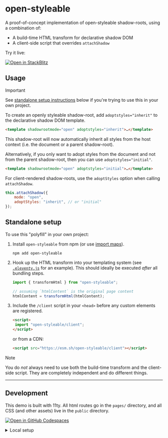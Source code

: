 # open-styleable

A proof-of-concept implementation of open-styleable shadow-roots, using a combination of:

- A build-time HTML transform for declarative shadow DOM
- A client-side script that overrides `attachShadow`

Try it live:

[![Open in StackBlitz](https://developer.stackblitz.com/img/open_in_stackblitz.svg)](https://stackblitz.com/github.com/mayank99/open-styleable?file=pages/index.html)

## Usage

> [!IMPORTANT]
> See [standalone setup instructions](#standalone-setup) below if you're trying to use this in your own project.

To create an openly styleable shadow-root, add `adoptstyles="inherit"` to the declarative shadow DOM template.

```html
<template shadowrootmode="open" adoptstyles="inherit">…</template>
```

This shadow-root will now automatically inherit all styles from the host context (i.e. the document or a parent shadow-root).

Alternatively, if you only want to adopt styles from the document and not from the parent shadow-root, then you can use `adoptstyles="initial"`.

```html
<template shadowrootmode="open" adoptstyles="initial">…</template>
```

For client-rendered shadow-roots, use the `adoptStyles` option when calling `attachShadow`.

```js
this.attachShadow({
	mode: "open",
	adoptStyles: "inherit", // or "initial"
});
```

## Standalone setup

To use this "polyfill" in your own project:

1. Install `open-styleable` from npm (or use [import maps](https://developer.mozilla.org/en-US/docs/Web/HTML/Element/script/type/importmap)).
   ```
   npm add open-styleable
   ```
2. Hook up the HTML transform into your templating system (see [`.eleventy.js`](https://github.com/mayank99/open-styleable/blob/1587fe679b8e6682cdc15ac5e6a5dddaba963410/.eleventy.js#L12-L16) for an example). This should ideally be executed _after_ all bundling steps.
   ```js
   import { transformHtml } from "open-styleable";
   ```
   ```js
   // assuming `htmlContent` is the original page content
   htmlContent = transformHtml(htmlContent);
   ```
3. Include the `/client` script in your `<head>` before any custom elements are registered.
   ```html
   <script>
   	import "open-styleable/client";
   </script>
   ```
   or from a CDN:
   ```html
   <script src="https://esm.sh/open-styleable/client"></script>
   ```

> [!NOTE]
> You do _not_ always need to use both the build-time transform and the client-side script. They are completely independent and do different things.

---

## Development

This demo is built with 11ty. All html routes go in the `pages/` directory, and all CSS (and other assets) live in the `public` directory.

[![Open in GitHub Codespaces](https://github.com/codespaces/badge.svg)](https://codespaces.new/mayank99/open-styleable)

<details>
<summary>Local setup</summary>

To run it locally, clone the repo and follow these steps:

1. Install dependencies.

   ```
   npm install
   ```

2. Start the dev server.

   ```
   npm run dev
   ```

3. Open up `localhost:1174` in your browser.

</details>
